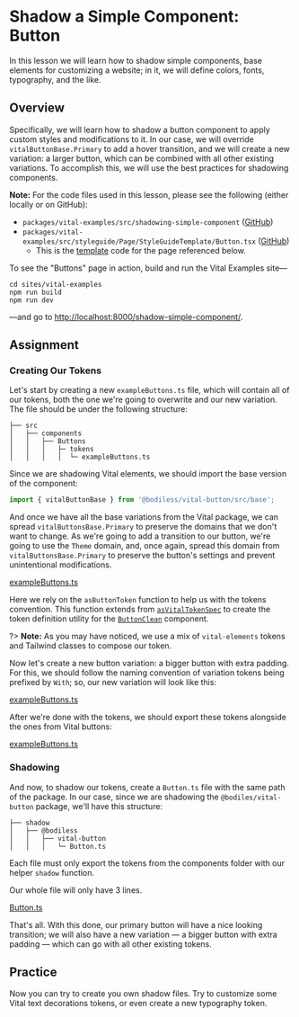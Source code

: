 # Shadow a Simple Component: Button

In this lesson we will learn how to shadow simple components, base elements for customizing a
website; in it, we will define colors, fonts, typography, and the like.

## Overview

Specifically, we will learn how to shadow a button component to apply custom styles and
modifications to it. In our case, we will override `vitalButtonBase.Primary` to add a hover
transition, and we will create a new variation: a larger button, which can be combined with all
other existing variations. To accomplish this, we will use the best practices for shadowing
components.

<!-- Inlining HTML to add multi-line info block with unordered list and codeblock. -->
<div class="warn">
  <strong>Note:</strong> For the code files used in this lesson, please see the following (either
  locally or on GitHub):

  - `packages/vital-examples/src/shadowing-simple-component`
    ([GitHub](https://github.com/johnsonandjohnson/Bodiless-JS/tree/main/packages/vital-examples/src/shadowing-simple-component
    ':target=_blank'))
  - `packages/vital-examples/src/styleguide/Page/StyleGuideTemplate/Button.tsx`
    ([GitHub](https://github.com/johnsonandjohnson/Bodiless-JS/blob/main/packages/vital-examples/src/styleguide/Page/StyleGuideTemplate/Button.tsx
    ':target=_blank'))
    - This is the
      [template](https://github.com/johnsonandjohnson/Bodiless-JS/blob/main/sites/vital-examples/src/data/pages/shadow-simple-component/template.json
      ':target=_blank') code for the page referenced below.

  To see the "Buttons" page in action, build and run the Vital Examples site—

  ```shell
  cd sites/vital-examples
  npm run build
  npm run dev
  ```

  —and go to <http://localhost:8000/shadow-simple-component/>.

</div>

## Assignment

### Creating Our Tokens

Let's start by creating a new `exampleButtons.ts` file, which will contain all of our tokens, both
the one we're going to overwrite and our new variation. The file should be under the following
structure:

```text
├── src
│   ├── components
│   │   ├── Buttons
│   │   │   ├─ tokens
│   │   │   │  └─ exampleButtons.ts
```

Since we are shadowing Vital elements, we should import the base version of the component:

```ts
import { vitalButtonBase } from '@bodiless/vital-button/src/base';
```

And once we have all the base variations from the Vital package, we can spread
`vitalButtonsBase.Primary` to preserve the domains that we don't want to change. As we're going to
add a transition to our button, we're going to use the `Theme` domain, and, once again, spread this
domain from `vitalButtonsBase.Primary` to preserve the button's settings and prevent unintentional
modifications.

[exampleButtons.ts](https://raw.githubusercontent.com/johnsonandjohnson/Bodiless-JS/main/packages/vital-examples/src/shadowing-simple-component/components/Buttons/tokens/exampleButtons.ts
':include :type=code :fragment=WithPrimary')

Here we rely on the `asButtonToken` function to help us with the tokens convention. This function
extends from
[`asVitalTokenSpec`](https://github.com/johnsonandjohnson/Bodiless-JS/blob/main/packages/vital-elements/src/util/tokenSpec.ts#L48
':target=_blank') to create the token definition utility for the
[`ButtonClean`](https://github.com/johnsonandjohnson/Bodiless-JS/blob/main/packages/vital-button/src/components/Button/ButtonClean.tsx
':target=_blank') component.

?> **Note:** As you may have noticed, we use a mix of `vital-elements` tokens and Tailwind classes
to compose our token.

Now let's create a new button variation: a bigger button with extra padding. For this, we should
follow the naming convention of variation tokens being prefixed by `With`; so, our new variation
will look like this:

[exampleButtons.ts](https://raw.githubusercontent.com/johnsonandjohnson/Bodiless-JS/main/packages/vital-examples/src/shadowing-simple-component/components/Buttons/tokens/exampleButtons.ts
':include :type=code :fragment=WithBigButton')

After we're done with the tokens, we should export these tokens alongside the ones from Vital
buttons:

[exampleButtons.ts](https://raw.githubusercontent.com/johnsonandjohnson/Bodiless-JS/main/packages/vital-examples/src/shadowing-simple-component/components/Buttons/tokens/exampleButtons.ts
':include :type=code :fragment=export-default')

### Shadowing

And now, to shadow our tokens, create a `Button.ts` file with the same path of the package. In our
case, since we are shadowing the `@bodiles/vital-button` package, we'll have this structure:

```text
├── shadow
│   ├── @bodiless
│   │   ├── vital-button
│   │   │   └─ Button.ts
```

Each file must only export the tokens from the components folder with our helper `shadow` function.

<!-- @TODO: Waiting for the actual function and docs to be available.
You can see more about this function [here](TBD). -->

Our whole file will only have 3 lines.

[Button.ts](https://raw.githubusercontent.com/johnsonandjohnson/Bodiless-JS/main/packages/vital-examples/src/shadowing-simple-component/shadow/%40bodiless/vital-button/Button.ts
':include :type=code')

That's all. With this done, our primary button will have a nice looking transition; we will also
have a new variation — a bigger button with extra padding — which can go with all other existing
tokens.

## Practice

Now you can try to create you own shadow files. Try to customize some Vital text decorations tokens,
or even create a new typography token.

